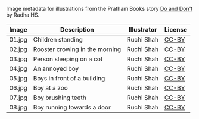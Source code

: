 Image metadata for illustrations from the Pratham Books story [Do and Don't](https://storyweaver.org.in/stories/250-do-and-don-t) by Radha HS.

Image | Description | Illustrator | License
----- | ----------- | ----------- | -------
01.jpg | Children standing | Ruchi Shah | [CC-BY](https://creativecommons.org/licenses/by/4.0/)
02.jpg | Rooster crowing in the morning | Ruchi Shah | [CC-BY](https://creativecommons.org/licenses/by/4.0/)
03.jpg | Person sleeping on a cot | Ruchi Shah | [CC-BY](https://creativecommons.org/licenses/by/4.0/)
04.jpg | An annoyed boy  | Ruchi Shah | [CC-BY](https://creativecommons.org/licenses/by/4.0/)
05.jpg | Boys in front of a building | Ruchi Shah | [CC-BY](https://creativecommons.org/licenses/by/4.0/)
06.jpg | Boy at a zoo | Ruchi Shah | [CC-BY](https://creativecommons.org/licenses/by/4.0/)
07.jpg | Boy brushing teeth  | Ruchi Shah | [CC-BY](https://creativecommons.org/licenses/by/4.0/)
08.jpg | Boy running towards a door | Ruchi Shah | [CC-BY](https://creativecommons.org/licenses/by/4.0/)